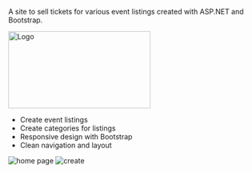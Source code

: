 A site to sell tickets for various event listings created with ASP.NET and Bootstrap.

<img width="284" height="154" alt="Logo" src="https://github.com/user-attachments/assets/d66e5e59-a994-4a2c-9d2e-01adb843f2b9" />

- Create event listings
- Create categories for listings
- Responsive design with Bootstrap
- Clean navigation and layout
  
![home page](https://github.com/user-attachments/assets/36c50175-5fb7-4f8d-8186-52832ef808ed)
![create](https://github.com/user-attachments/assets/514a2cb9-cd04-4e73-9085-7ab8a2ede094)
